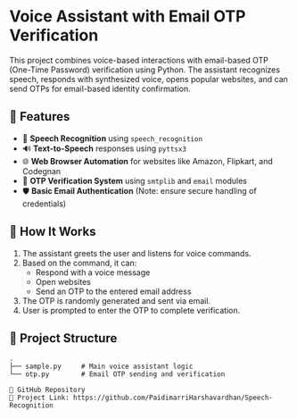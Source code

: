 # Voice Assistant with Email OTP Verification

This project combines voice-based interactions with email-based OTP (One-Time Password) verification using Python. The assistant recognizes speech, responds with synthesized voice, opens popular websites, and can send OTPs for email-based identity confirmation.

## 🔧 Features

- 🎤 **Speech Recognition** using `speech_recognition`
- 🔊 **Text-to-Speech** responses using `pyttsx3`
- 🌐 **Web Browser Automation** for websites like Amazon, Flipkart, and Codegnan
- 📧 **OTP Verification System** using `smtplib` and `email` modules
- 🛡️ **Basic Email Authentication** (Note: ensure secure handling of credentials)

## 🧠 How It Works

1. The assistant greets the user and listens for voice commands.
2. Based on the command, it can:
   - Respond with a voice message
   - Open websites
   - Send an OTP to the entered email address
3. The OTP is randomly generated and sent via email.
4. User is prompted to enter the OTP to complete verification.

## 📁 Project Structure

```plaintext
.
├── sample.py     # Main voice assistant logic
└── otp.py        # Email OTP sending and verification

🔗 GitHub Repository
📁 Project Link: https://github.com/PaidimarriHarshavardhan/Speech-Recognition
